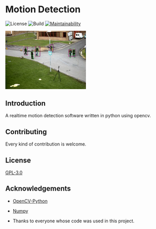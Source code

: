 # Motion Detection

![License](https://img.shields.io/github/license/jb-0001/object-motion-detection?style=flat-square)
![Build](https://github.com/jb-0001/object-motion-detection/workflows/Build/badge.svg)
[![Maintainability](https://api.codeclimate.com/v1/badges/26ee3ca465a80cb1a3aa/maintainability)](https://codeclimate.com/github/jb-0001/object-motion-detection/maintainability)

<img src="https://github.com/jb-0001/object-motion-detection/blob/master/utilities/motion%20detection.gif" width="50%" height="50%">

## Introduction

 A realtime motion detection software written in python using opencv.

## Contributing

Every kind of contribution is welcome.

## License

[GPL-3.0](https://choosealicense.com/licenses/gpl-3.0/)

## Acknowledgements

- [OpenCV-Python](https://github.com/skvark/opencv-python)

- [Numpy](https://github.com/numpy/numpy)

- Thanks to everyone whose code was used in this project.
